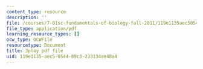 ```yaml
---
content_type: resource
description: ''
file: /courses/7-01sc-fundamentals-of-biology-fall-2011/119e1135aec5054489c3233134ae48a4_YnF1b_Kqf88.pdf
file_type: application/pdf
learning_resource_types: []
ocw_type: OCWFile
resourcetype: Document
title: 3play pdf file
uid: 119e1135-aec5-0544-89c3-233134ae48a4
---
```

